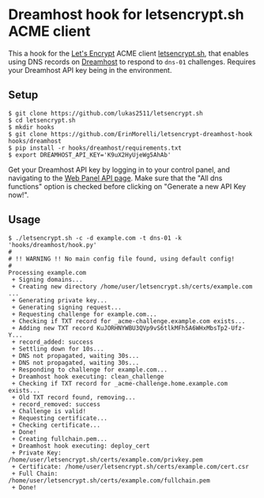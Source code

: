 # Dreamhost hook for letsencrypt.sh ACME client

This a hook for the [Let's Encrypt](https://letsencrypt.org/) ACME client [letsencrypt.sh](https://github.com/lukas2511/letsencrypt.sh), that enables using DNS records on [Dreamhost](https://www.dreamhost.com/) to respond to `dns-01` challenges. Requires your Dreamhost API key being in the environment.

## Setup
```
$ git clone https://github.com/lukas2511/letsencrypt.sh
$ cd letsencrypt.sh
$ mkdir hooks
$ git clone https://github.com/ErinMorelli/letsencrypt-dreamhost-hook hooks/dreamhost
$ pip install -r hooks/dreamhost/requirements.txt
$ export DREAMHOST_API_KEY='K9uX2HyUjeWg5AhAb'
```

Get your Dreamhost API key by logging in to your control panel, and navigating to the [Web Panel API page](https://panel.dreamhost.com/index.cgi?tree=home.api). Make sure that the "All dns functions" option is checked before clicking on "Generate a new API Key now!".

## Usage

```
$ ./letsencrypt.sh -c -d example.com -t dns-01 -k 'hooks/dreamhost/hook.py'
#
# !! WARNING !! No main config file found, using default config!
#
Processing example.com
 + Signing domains...
 + Creating new directory /home/user/letsencrypt.sh/certs/example.com ...
 + Generating private key...
 + Generating signing request...
 + Requesting challenge for example.com...
 + Checking if TXT record for _acme-challenge.example.com exists...
 + Adding new TXT record KuJORHNYWBU3QVp9vS6tlkMFh5A6WHxMbsTp2-Ufz-Y...
 + record_added: success
 + Settling down for 10s...
 + DNS not propagated, waiting 30s...
 + DNS not propagated, waiting 30s...
 + Responding to challenge for example.com...
 + Dreamhost hook executing: clean_challenge
 + Checking if TXT record for _acme-challenge.home.example.com exists...
 + Old TXT record found, removing...
 + record_removed: success
 + Challenge is valid!
 + Requesting certificate...
 + Checking certificate...
 + Done!
 + Creating fullchain.pem...
 + Dreamhost hook executing: deploy_cert
 + Private Key: /home/user/letsencrypt.sh/certs/example.com/privkey.pem
 + Certificate: /home/user/letsencrypt.sh/certs/example.com/cert.csr
 + Full Chain: /home/user/letsencrypt.sh/certs/example.com/fullchain.pem
 + Done!
```